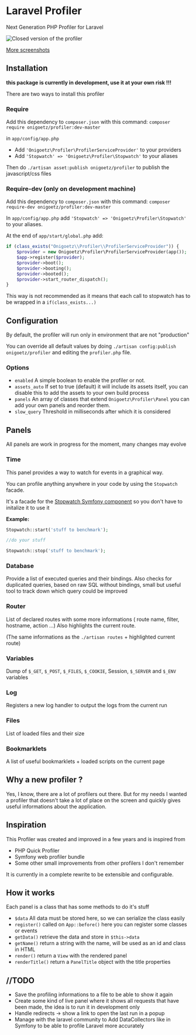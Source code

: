 # Laravel Profiler
Next Generation PHP Profiler for Laravel

![Closed version of the profiler](https://raw.github.com/onigoetz/profiler/master/screenshots/closed.png)

[More screenshots](https://github.com/onigoetz/profiler/tree/master/screenshots "screenshots on github")

## Installation

__this package is currently in development, use it at your own risk !!!__

There are two ways to install this profiler

### Require

Add this dependency to `composer.json` with this command:
`composer require onigoetz/profiler:dev-master`

in `app/config/app.php`

- Add `'Onigoetz\Profiler\ProfilerServiceProvider'` to your providers
- Add `'Stopwatch' => 'Onigoetz\Profiler\Stopwatch'` to your aliases

Then do `./artisan asset:publish onigoetz/profiler` to publish the javascript/css files

### Require-dev (only on development machine)

Add this dependency to `composer.json` with this command:
`composer require-dev onigoetz/profiler:dev-master`

In `app/config/app.php` add `'Stopwatch' => 'Onigoetz\Profiler\Stopwatch'` to your aliases.

At the end of `app/start/global.php` add:

```php
if (class_exists("Onigoetz\\Profiler\\ProfilerServiceProvider")) {
    $provider = new Onigoetz\Profiler\ProfilerServiceProvider(app());
    $app->register($provider);
    $provider->boot();
    $provider->booting();
    $provider->booted();
    $provider->start_router_dispatch();
}
```

This way is not recommended as it means that each call to stopwatch has to be wrapped in a `if(class_exists...)`


## Configuration
By default, the profiler will run only in environment that are not "production"

You can override all default values by doing `./artisan config:publish onigoetz/profiler` and editing the `profiler.php` file.

### Options

- `enabled` A simple boolean to enable the profiler or not.
- `assets_auto` If set to true (default) it will include its assets itself, you can disable this to add the assets to your own build process
- `panels` An array of classes that extend `Onigoetz\Profiler\Panel` you can add your own panels and reorder them.
- `slow_query` Threshold in milliseconds after which it is considered

## Panels
All panels are work in progress for the moment, many changes may evolve

### Time
This panel provides a way to watch for events in a graphical way.

You can profile anything anywhere in your code by using the `Stopwatch` facade.

It's a facade for the [Stopwatch Symfony component](http://symfony.com/doc/current/components/stopwatch.html)
so you don't have to initalize it to use it

__Example:__

```php
Stopwatch::start('stuff to benchmark');

//do your stuff

Stopwatch::stop('stuff to benchmark');
```

### Database
Provide a list of executed queries and their bindings.
Also checks for duplicated queries, based on raw SQL without bindings, small but useful tool to track down which query could be improved

### Router
List of declared routes with some more informations ( route name, filter, hostname, action …)
Also highlights the current route.

(The same informations as the `./artisan routes` + highlighted current route)

### Variables
Dump of `$_GET`, `$_POST`, `$_FILES`, `$_COOKIE`, Session, `$_SERVER` and `$_ENV` variables

### Log
Registers a new log handler to output the logs from the current run

### Files
List of loaded files and their size

### Bookmarklets
A list of useful bookmarklets + loaded scripts on the current page

## Why a new profiler ?
Yes, I know, there are a lot of profilers out there. But for my needs I wanted a profiler that doesn't take a lot of place on the screen and quickly gives useful informations about the application.

## Inspiration
This Profiler was created and improved in a few years and is inspired from

* PHP Quick Profiler
* Symfony web profiler bundle
* Some other small improvements from other profilers I don't remember

It is currently in a complete rewrite to be extensible and configurable.


## How it works
Each panel is a class that has some methods to do it's stuff

* `$data` 	All data must be stored here, so we can serialize the class easily
* `register()` called on `App::before()` here you can register some classes or events
* `getData()` retrieve the data and store in `$this->data`
* `getName()` return a string with the name, will be used as an id and class in HTML
* `render()` return a `View` with the rendered panel
* `renderTitle()` return a `PanelTitle` object with the title properties


## //TODO
* Save the profiling informations to a file to be able to show it again
* Create some kind of live panel where it shows all requests that have been made, the idea is to run it in development only
* Handle redirects -> show a link to open the last run in a popup
* Manage with the laravel community to Add DataCollectors like in Symfony to be able to profile Laravel more accurately
